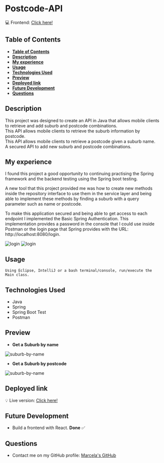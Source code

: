 # Postcode-API

💻 Frontend: [Click here!](https://github.com/marcelamejiao/Postcode-Search)

## **Table of Contents** 

  - [**Table of Contents**](#table-of-contents)
  - [**Description**](#description)
  - [**My experience**](#my-experience)
  - [**Usage**](#usage)
  - [**Technologies Used**](#technologies-used)
  - [**Preview**](#preview)
  - [**Deployed link**](#deployed-link)
  - [**Future Development**](#future-development)
  - [**Questions**](#questions)


## **Description**

This project was designed to create an API in Java that allows mobile clients to retrieve and add suburb and postcode combinations.  
This API allows mobile clients to retrieve the suburb information by postcode.  
This API allows mobile clients to retrieve a postcode given a suburb name.  
A secured API to add new suburb and postcode combinations.
  
## **My experience**

I found this project a good opportunity to continuing practising the Spring framework and the backend testing using the Spring boot testing. 

A new tool that this project provided me was how to create new methods inside the repository interface to use them in the service layer and being able to implement these methods by finding a suburb with a query parameter such as name or postcode.

To make this application secured and being able to get access to each endpoint I implemented the Basic Spring Authentication. 
This implementation provides a password in the console that I could use inside Postman or the login page that Spring provides with the URL: http://localhost:8080/login.

![login](./assets/img/login.png)
![login](./assets/img/getAll.png)

## **Usage**
```
Using Eclipse, IntelliJ or a bash terminal/console, run/execute the Main class. 
```

## **Technologies Used**

* Java
* Spring
* Spring Boot Test
* Postman

## **Preview**

* **Get a Suburb by name**

![suburb-by-name](./assets/img/suburbs-by-name.png)

* **Get a Suburb by postcode**

![suburb-by-name](./assets/img/suburbs-by-postcode.png)

## **Deployed link**

💡 Live version: [Click here!](https://postcode-search.apps.marcelamejia.xyz/)

## **Future Development**

* Build a frontend with React. **Done** ✅

## **Questions**

* Contact me on my GitHub profile: [Marcela's GitHub](https://github.com/marcelamejiao)

